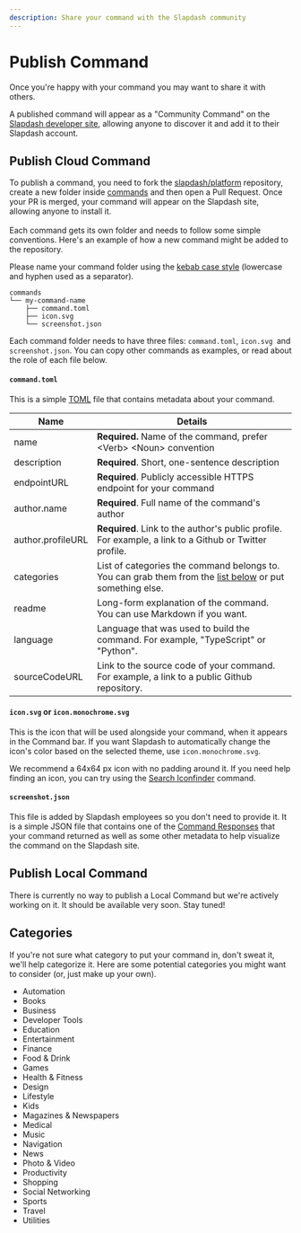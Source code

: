 ```yaml
---
description: Share your command with the Slapdash community
---
```


# Publish Command

Once you're happy with your command you may want to share it with others.

A published command will appear as a "Community Command" on the [Slapdash developer site](https://slapdash.com/developers), allowing anyone to discover it and add it to their Slapdash account.

## Publish Cloud Command

To publish a command, you need to fork the [slapdash/platform](https://github.com/slapdash/platform) repository, create a new folder inside [commands](https://github.com/slapdash/platform/tree/main/commands) and then open a Pull Request. Once your PR is merged, your command will appear on the Slapdash site, allowing anyone to install it.\
\
Each command gets its own folder and needs to follow some simple conventions. Here's an example of how a new command might be added to the repository.

Please name your command folder using the [kebab case style](https://en.wikipedia.org/wiki/Letter_case#Special_case_styles) (lowercase and hyphen used as a separator).

```
commands
└── my-command-name
    ├── command.toml
    ├── icon.svg
    └── screenshot.json
```

Each command folder needs to have three files: `command.toml`, `icon.svg `and `screenshot.json`. You can copy other commands as examples, or read about the role of each file below.

#### `command.toml`

This is a simple [TOML](https://toml.io) file that contains metadata about your command.

| Name              | Details                                                                                                                                  |
| ----------------- | ---------------------------------------------------------------------------------------------------------------------------------------- |
| name              | **Required.** Name of the command, prefer \<Verb> \<Noun> convention                                                                     |
| description       | **Required**. Short, one-sentence description                                                                                            |
| endpointURL       | **Required**. Publicly accessible HTTPS endpoint for your command                                                                        |
| author.name       | **Required**. Full name of the command's author                                                                                          |
| author.profileURL | **Required**. Link to the author's public profile. For example, a link to a Github or Twitter profile.                                   |
| categories        | List of categories the command belongs to. You can grab them from the [list below](publish-command.md#categories) or put something else. |
| readme            | Long-form explanation of the command. You can use Markdown if you want.                                                                  |
| language          | Language that was used to build the command. For example, "TypeScript" or "Python".                                                      |
| sourceCodeURL     | Link to the source code of your command. For example, a link to a public Github repository.                                              |

#### `icon.svg` or `icon.monochrome.svg`

This is the icon that will be used alongside your command, when it appears in the Command bar. If you want Slapdash to automatically change the icon's color based on the selected theme, use `icon.monochrome.svg`.

We recommend a 64x64 px icon with no padding around it. If you need help finding an icon, you can try using the [Search Iconfinder](https://slapdash.com/commands/search-iconfinder) command.

#### `screenshot.json`

This file is added by Slapdash employees so you don't need to provide it. It is a simple JSON file that contains one of the [Command Responses](../reference/command-response.md) that your command returned as well as some other metadata to help visualize the command on the Slapdash site.

## Publish Local Command

There is currently no way to publish a Local Command but we're actively working on it. It should be available very soon. Stay tuned!

## Categories

If you're not sure what category to put your command in, don't sweat it, we'll help categorize it. Here are some potential categories you might want to consider (or, just make up your own).

* Automation
* Books
* Business
* Developer Tools
* Education
* Entertainment
* Finance
* Food & Drink
* Games
* Health & Fitness
* Design
* Lifestyle
* Kids
* Magazines & Newspapers
* Medical
* Music
* Navigation
* News
* Photo & Video
* Productivity
* Shopping
* Social Networking
* Sports
* Travel
* Utilities
